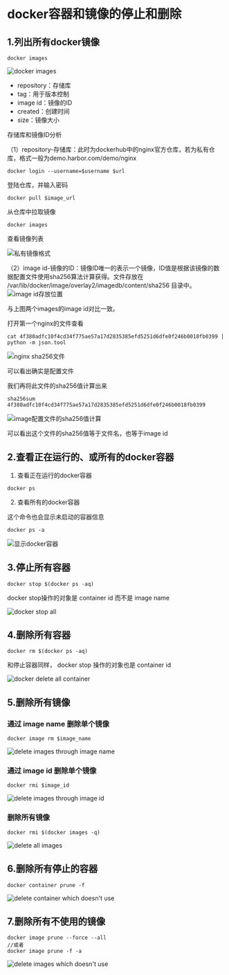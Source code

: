 # docker容器和镜像的停止和删除
## 1.列出所有docker镜像
```
docker images
```

![docker images](https://macrz-wordpress.oss-cn-beijing.aliyuncs.com/2021-07-06%3Adocker%E5%AE%B9%E5%99%A8%E5%92%8C%E9%95%9C%E5%83%8F%E7%9A%84%E5%81%9C%E6%AD%A2%E5%92%8C%E5%88%A0%E9%99%A4/docker%20images.png)

- repository：存储库
- tag：用于版本控制
- image id：镜像的ID
- created：创建时间
- size：镜像大小

存储库和镜像ID分析

（1）repository-存储库：此时为dockerhub中的nginx官方仓库，若为私有仓库，格式一般为demo.harbor.com/demo/nginx

```
docker login --username=$username $url
```

登陆仓库，并输入密码

```
docker pull $image_url
```
从仓库中拉取镜像

```
docker images
```

查看镜像列表

![私有镜像格式](https://macrz-wordpress.oss-cn-beijing.aliyuncs.com/2021-07-06%3Adocker%E5%AE%B9%E5%99%A8%E5%92%8C%E9%95%9C%E5%83%8F%E7%9A%84%E5%81%9C%E6%AD%A2%E5%92%8C%E5%88%A0%E9%99%A4/%E7%A7%81%E6%9C%89%E9%95%9C%E5%83%8F.png)

（2）image id-镜像的ID：镜像ID唯一的表示一个镜像，ID值是根据该镜像的数据配置文件使用sha256算法计算获得。文件存放在 /var/lib/docker/image/overlay2/imagedb/content/sha256 目录中。
![image id存放位置](https://macrz-wordpress.oss-cn-beijing.aliyuncs.com/2021-07-06%3Adocker%E5%AE%B9%E5%99%A8%E5%92%8C%E9%95%9C%E5%83%8F%E7%9A%84%E5%81%9C%E6%AD%A2%E5%92%8C%E5%88%A0%E9%99%A4/image%20id%E5%AD%98%E6%94%BE%E4%BD%8D%E7%BD%AE.png)

与上图两个images的image id对比一致。

打开第一个nginx的文件查看

```
cat 4f380adfc10f4cd34f775ae57a17d2835385efd5251d6dfe0f246b0018fb0399 | python -m json.tool
```

![nginx sha256文件](https://macrz-wordpress.oss-cn-beijing.aliyuncs.com/2021-07-06%3Adocker%E5%AE%B9%E5%99%A8%E5%92%8C%E9%95%9C%E5%83%8F%E7%9A%84%E5%81%9C%E6%AD%A2%E5%92%8C%E5%88%A0%E9%99%A4/nginx%20sha256%E6%96%87%E4%BB%B6.png)

可以看出确实是配置文件

我们再将此文件的sha256值计算出来

```
sha256sum 4f380adfc10f4cd34f775ae57a17d2835385efd5251d6dfe0f246b0018fb0399
```

![image配置文件的sha256值计算](https://macrz-wordpress.oss-cn-beijing.aliyuncs.com/2021-07-06%3Adocker%E5%AE%B9%E5%99%A8%E5%92%8C%E9%95%9C%E5%83%8F%E7%9A%84%E5%81%9C%E6%AD%A2%E5%92%8C%E5%88%A0%E9%99%A4/image%E9%85%8D%E7%BD%AE%E6%96%87%E4%BB%B6%E7%9A%84sha256%E5%80%BC%E8%AE%A1%E7%AE%97.png)

可以看出这个文件的sha256值等于文件名，也等于image id

## 2.查看正在运行的、或所有的docker容器
1. 查看正在运行的docker容器


```
docker ps
```

2. 查看所有的docker容器

这个命令也会显示未启动的容器信息

```
docker ps -a
```

![显示docker容器](https://macrz-wordpress.oss-cn-beijing.aliyuncs.com/2021-07-06%3Adocker%E5%AE%B9%E5%99%A8%E5%92%8C%E9%95%9C%E5%83%8F%E7%9A%84%E5%81%9C%E6%AD%A2%E5%92%8C%E5%88%A0%E9%99%A4/%E6%98%BE%E7%A4%BAdocker%E5%AE%B9%E5%99%A8.png)

## 3.停止所有容器

```
docker stop $(docker ps -aq)
```

docker stop操作的对象是 container id 而不是 image name 

![docker stop all](https://macrz-wordpress.oss-cn-beijing.aliyuncs.com/2021-07-06%3Adocker%E5%AE%B9%E5%99%A8%E5%92%8C%E9%95%9C%E5%83%8F%E7%9A%84%E5%81%9C%E6%AD%A2%E5%92%8C%E5%88%A0%E9%99%A4/docker%20stop%20all.png)

## 4.删除所有容器

```
docker rm $(docker ps -aq)
```

和停止容器同样， docker stop 操作的对象也是 container id 

![docker delete all container](https://macrz-wordpress.oss-cn-beijing.aliyuncs.com/2021-07-06%3Adocker%E5%AE%B9%E5%99%A8%E5%92%8C%E9%95%9C%E5%83%8F%E7%9A%84%E5%81%9C%E6%AD%A2%E5%92%8C%E5%88%A0%E9%99%A4/docker%20delete%20container.png)

## 5.删除所有镜像

### 通过 image name 删除单个镜像

```
docker image rm $image_name
```

![delete images through image name](https://macrz-wordpress.oss-cn-beijing.aliyuncs.com/2021-07-06%3Adocker%E5%AE%B9%E5%99%A8%E5%92%8C%E9%95%9C%E5%83%8F%E7%9A%84%E5%81%9C%E6%AD%A2%E5%92%8C%E5%88%A0%E9%99%A4/delete%20images%20through%20image%20name.png)

### 通过 image id 删除单个镜像

```
docker rmi $image_id
```

![delete images through image id](https://macrz-wordpress.oss-cn-beijing.aliyuncs.com/2021-07-06%3Adocker%E5%AE%B9%E5%99%A8%E5%92%8C%E9%95%9C%E5%83%8F%E7%9A%84%E5%81%9C%E6%AD%A2%E5%92%8C%E5%88%A0%E9%99%A4/delete%20images%20thtough%20image%20id.png)

### 删除所有镜像

```
docker rmi $(docker images -q)
```

![delete all images](https://macrz-wordpress.oss-cn-beijing.aliyuncs.com/2021-07-06%3Adocker%E5%AE%B9%E5%99%A8%E5%92%8C%E9%95%9C%E5%83%8F%E7%9A%84%E5%81%9C%E6%AD%A2%E5%92%8C%E5%88%A0%E9%99%A4/delete%20all%20images.png)

## 6.删除所有停止的容器

```
docker container prune -f
```

![delete container which doesn't use](https://macrz-wordpress.oss-cn-beijing.aliyuncs.com/2021-07-06%3Adocker%E5%AE%B9%E5%99%A8%E5%92%8C%E9%95%9C%E5%83%8F%E7%9A%84%E5%81%9C%E6%AD%A2%E5%92%8C%E5%88%A0%E9%99%A4/delete%20container%20which%20don%27t%20use.png)


## 7.删除所有不使用的镜像

```
docker image prune --force --all 
//或者 
docker image prune -f -a
```

![delete images which doesn't use](https://macrz-wordpress.oss-cn-beijing.aliyuncs.com/2021-07-06%3Adocker%E5%AE%B9%E5%99%A8%E5%92%8C%E9%95%9C%E5%83%8F%E7%9A%84%E5%81%9C%E6%AD%A2%E5%92%8C%E5%88%A0%E9%99%A4/delete%20images%20which%20doesn%27t%20use.png)